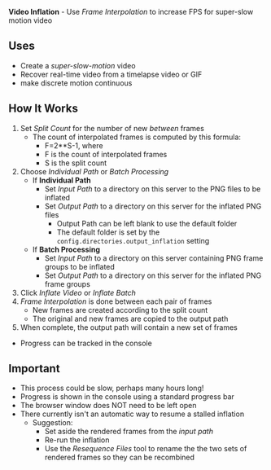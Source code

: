 **Video Inflation** - Use _Frame Interpolation_ to increase FPS for super-slow motion video

## Uses
- Create a _super-slow-motion_ video
- Recover real-time video from a timelapse video or GIF
- make discrete motion continuous

## How It Works
1. Set _Split Count_ for the number of new _between_ frames
    - The count of interpolated frames is computed by this formula:
        - F=2**S-1, where
        - F is the count of interpolated frames
        - S is the split count
1. Choose _Individual Path_ or _Batch Processing_
    - If **Individual Path**
        - Set _Input Path_ to a directory on this server to the PNG files to be inflated
        - Set _Output Path_ to a directory on this server for the inflated PNG files
            - Output Path can be left blank to use the default folder
            - The default folder is set by the `config.directories.output_inflation` setting
    - If **Batch Processing**
        - Set _Input Path_ to a directory on this server containing PNG frame groups to be inflated
        - Set _Output Path_ to a directory on this server for the inflated PNG frame groups
1. Click _Inflate Video_ or _Inflate Batch_
1. _Frame Interpolation_ is done between each pair of frames
    - New frames are created according to the split count
    - The original and new frames are copied to the output path
1. When complete, the output path will contain a new set of frames
- Progress can be tracked in the console

## Important
- This process could be slow, perhaps many hours long!
- Progress is shown in the console using a standard progress bar
- The browser window does NOT need to be left open
- There currently isn't an automatic way to resume a stalled inflation
    - Suggestion:
        - Set aside the rendered frames from the _input path_
        - Re-run the inflation
        - Use the _Resequence Files_ tool to rename the the two sets of rendered frames so they can be recombined
